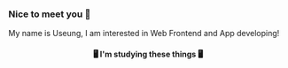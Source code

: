 ### Nice to meet you 👋
My name is Useung, I am interested in Web Frontend and App developing!

<h4 align="center">🖥 I'm studying these things 🖥</h4>

<p align="center>
  <img src="https://img.shields.io/badge/JavaScript-3DDC84?style=flat-square&logo=JavaScript&logoColor=white"/>
</p>


<!--
**woose28/woose28** is a ✨ _special_ ✨ repository because its `README.md` (this file) appears on your GitHub profile.

Here are some ideas to get you started:

- 🔭 I’m currently working on ...
- 🌱 I’m currently learning ...
- 👯 I’m looking to collaborate on ...
- 🤔 I’m looking for help with ...
- 💬 Ask me about ...
- 📫 How to reach me: ...
- 😄 Pronouns: ...
- ⚡ Fun fact: ...
-->

